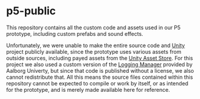 # p5-public
This repository contains all the custom code and assets used in our P5 prototype, including custom prefabs and sound effects.

Unfortunately, we were unable to make the entire source code and [Unity](https://unity.com/) project publicly available, since the prototype uses various assets from outside sources, including payed assets from the [Unity Asset Store](https://assetstore.unity.com/). For this project we also used a custom version of the [Logging Manager](https://github.com/med-material/LoggingManager) provided by Aalborg Univerty, but since that code is published without a license, we also cannot redistribute that. All this means the source files contained within this repository cannot be expected to compile or work by itself, or as intended for the prototype, and is merely made available here for reference.
